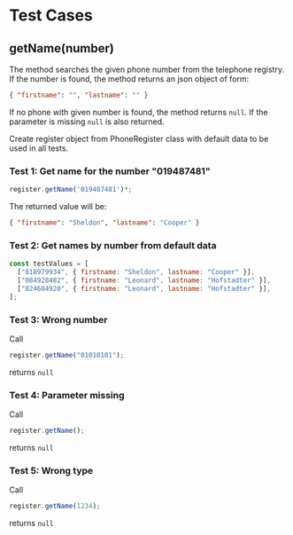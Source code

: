 # Test Cases

## **getName(number)**

The method searches the given phone number from the telephone registry. If the number is found, the method returns an json object of form:

```json
{ "firstname": "", "lastname": "" }
```

If no phone with given number is found, the method returns `null`.
If the parameter is missing `null` is also returned.

Create register object from PhoneRegister class with default data to be used in all tests.

### Test 1: Get name for the number "019487481"

```js
register.getName('019487481')*;
```

The returned value will be:

```json
{ "firstname": "Sheldon", "lastname": "Cooper" }
```

### Test 2: Get names by number from default data

```js
const testValues = [
  ["818979934", { firstname: "Sheldon", lastname: "Cooper" }],
  ["084928482", { firstname: "Leonard", lastname: "Hofstadter" }],
  ["824684920", { firstname: "Leonard", lastname: "Hofstadter" }],
];
```

### Test 3: Wrong number

Call

```js
register.getName("01010101");
```

returns `null`

### Test 4: Parameter missing

Call

```js
register.getName();
```

returns `null`

### Test 5: Wrong type

Call

```js
register.getName(1234);
```

returns `null`
